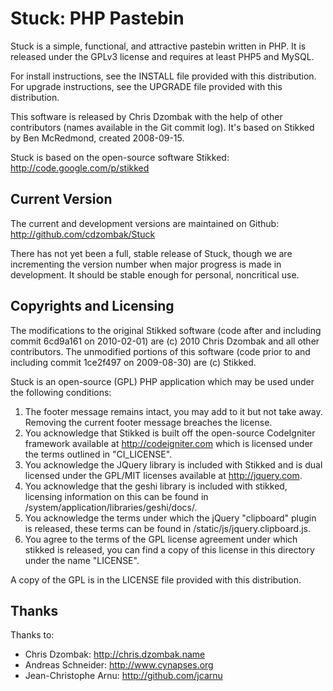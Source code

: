 # Stuck: PHP Pastebin #
Stuck is a simple, functional, and attractive pastebin written in PHP. It is released under the GPLv3 license and requires at least PHP5 and MySQL.

For install instructions, see the INSTALL file provided with this distribution.
For upgrade instructions, see the UPGRADE file provided with this distribution.

This software is released by Chris Dzombak with the help of other contributors (names available in the Git commit log). It's based on Stikked by Ben McRedmond, created 2008-09-15.

Stuck is based on the open-source software Stikked: http://code.google.com/p/stikked

## Current Version ##
The current and development versions are maintained on Github: http://github.com/cdzombak/Stuck

There has not yet been a full, stable release of Stuck, though we are incrementing the version number when major progress is made in development.  It should be stable enough for personal, noncritical use.

## Copyrights and Licensing ##
The modifications to the original Stikked software (code after and including commit 6cd9a161 on 2010-02-01) are (c) 2010 Chris Dzombak and all other contributors.  The unmodified portions of this software (code prior to and including commit 1ce2f497 on 2009-08-30) are (c) Stikked.

Stuck is an open-source (GPL) PHP application which may be used under the following conditions:
1. The footer message remains intact, you may add to it but not take away. Removing the current footer message breaches the license.
2. You acknowledge that Stikked is built off the open-source CodeIgniter framework available at http://codeigniter.com which is licensed under the terms outlined in "CI_LICENSE".
3. You acknowledge the JQuery library is included with Stikked and is dual licensed under the GPL/MIT licenses available at http://jquery.com.
4. You acknowledge that the geshi library is included with stikked, licensing information on this can be found in /system/application/libraries/geshi/docs/.
5. You acknowledge the terms under which the jQuery "clipboard" plugin is released, these terms can be found in /static/js/jquery.clipboard.js.
6. You agree to the terms of the GPL license agreement under which stikked is released, you can find a copy of this license in this directory under the name "LICENSE".

A copy of the GPL is in the LICENSE file provided with this distribution.

## Thanks ##
Thanks to:

* Chris Dzombak: http://chris.dzombak.name
* Andreas Schneider: http://www.cynapses.org
* Jean-Christophe Arnu: http://github.com/jcarnu

